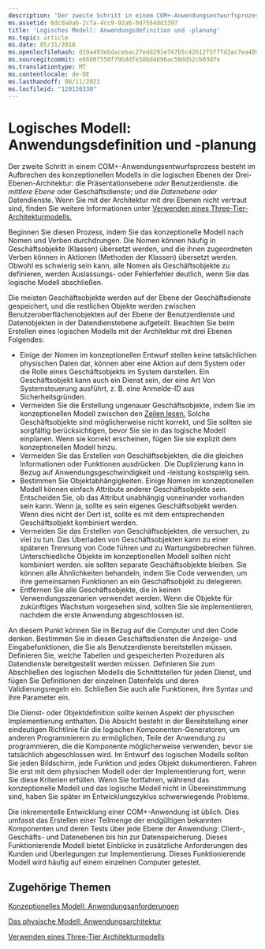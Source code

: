 ```yaml
---
description: 'Der zweite Schritt in einem COM+-Anwendungsentwurfsprozess besteht im Aufbrechen des konzeptionellen Modells in die logischen Ebenen der Drei-Ebenen-Architektur: die Präsentationsebene oder Benutzerdienste. die mittlere Ebene oder Geschäftsdienste; und die Datenebene oder Datendienste. Wenn Sie mit der Architektur mit drei Ebenen nicht vertraut sind, finden Sie weitere Informationen unter Verwenden eines Three-Tier Architekturmodells.'
ms.assetid: 6dc0a0ab-2cfa-4cc9-92a6-0d7554dd3397
title: 'Logisches Modell: Anwendungsdefinition und -planung'
ms.topic: article
ms.date: 05/31/2018
ms.openlocfilehash: d19a493ebdacebac27edd291e747b5c42612f5fffd3ac7ea489f99b41de272b9
ms.sourcegitcommit: e6600f550f79bddfe58bd4696ac50dd52cb03d7e
ms.translationtype: MT
ms.contentlocale: de-DE
ms.lasthandoff: 08/11/2021
ms.locfileid: "120120330"
---
```

# <a name="the-logical-model-application-definition-and-planning"></a>Logisches Modell: Anwendungsdefinition und -planung

Der zweite Schritt in einem COM+-Anwendungsentwurfsprozess besteht im Aufbrechen des konzeptionellen Modells in die logischen Ebenen der Drei-Ebenen-Architektur: die Präsentationsebene *oder* Benutzerdienste. die *mittlere Ebene* oder Geschäftsdienste; und die *Datenebene oder* Datendienste. Wenn Sie mit der Architektur mit drei Ebenen nicht vertraut sind, finden Sie weitere Informationen unter [Verwenden eines Three-Tier-Architekturmodells.](using-a-three-tier-architecture-model.md)

Beginnen Sie diesen Prozess, indem Sie das konzeptionelle Modell nach Nomen und Verben durchdrungen. Die Nomen können häufig in Geschäftsobjekte (Klassen) übersetzt werden, und die ihnen zugeordneten Verben können in Aktionen (Methoden der Klassen) übersetzt werden. Obwohl es schwierig sein kann, alle Nomen als Geschäftsobjekte zu definieren, werden Auslassungs- oder Fehlerfehler deutlich, wenn Sie das logische Modell abschließen.

Die meisten Geschäftsobjekte werden auf der Ebene der Geschäftsdienste gespeichert, und die restlichen Objekte werden zwischen Benutzeroberflächenobjekten auf der Ebene der Benutzerdienste und Datenobjekten in der Datendienstebene aufgeteilt. Beachten Sie beim Erstellen eines logischen Modells mit der Architektur mit drei Ebenen Folgendes:

-   Einige der Nomen im konzeptionellen Entwurf stellen keine tatsächlichen physischen Daten dar, können aber eine Aktion auf dem System oder die Rolle eines Geschäftsobjekts im System darstellen. Ein Geschäftsobjekt kann auch ein Dienst sein, der eine Art Von Systemsteuerung ausführt, z. B. eine Anmelde-ID aus Sicherheitsgründen.
-   Vermeiden Sie die Erstellung ungenauer Geschäftsobjekte, indem Sie im konzeptionellen Modell zwischen den [Zeilen lesen.](the-conceptual-model--application-requirements.md) Solche Geschäftsobjekte sind möglicherweise nicht korrekt, und Sie sollten sie sorgfältig berücksichtigen, bevor Sie sie in das logische Modell einplanen. Wenn sie korrekt erscheinen, fügen Sie sie explizit dem konzeptionellen Modell hinzu.
-   Vermeiden Sie das Erstellen von Geschäftsobjekten, die die gleichen Informationen oder Funktionen ausdrücken. Die Duplizierung kann in Bezug auf Anwendungsgeschwindigkeit und -leistung kostspielig sein.
-   Bestimmen Sie Objektabhängigkeiten. Einige Nomen im konzeptionellen Modell können einfach Attribute anderer Geschäftsobjekte sein. Entscheiden Sie, ob das Attribut unabhängig voneinander vorhanden sein kann. Wenn ja, sollte es sein eigenes Geschäftsobjekt werden. Wenn dies nicht der Dert ist, sollte es mit dem entsprechenden Geschäftsobjekt kombiniert werden.
-   Vermeiden Sie das Erstellen von Geschäftsobjekten, die versuchen, zu viel zu tun. Das Überladen von Geschäftsobjekten kann zu einer späteren Trennung von Code führen und zu Wartungsbebrechen führen. Unterschiedliche Objekte im konzeptionellen Modell sollten nicht kombiniert werden. sie sollten separate Geschäftsobjekte bleiben. Sie können alle Ähnlichkeiten behandeln, indem Sie Code verwenden, um ihre gemeinsamen Funktionen an ein Geschäftsobjekt zu delegieren.
-   Entfernen Sie alle Geschäftsobjekte, die in keinen Verwendungsszenarien verwendet werden. Wenn die Objekte für zukünftiges Wachstum vorgesehen sind, sollten Sie sie implementieren, nachdem die erste Anwendung abgeschlossen ist.

An diesem Punkt können Sie in Bezug auf die Computer und den Code denken. Bestimmen Sie in diesen Geschäftsdiensten die Anzeige- und Eingabefunktionen, die Sie als Benutzerdienste bereitstellen müssen. Definieren Sie, welche Tabellen und gespeicherten Prozeduren als Datendienste bereitgestellt werden müssen. Definieren Sie zum Abschließen des logischen Modells die Schnittstellen für jeden Dienst, und fügen Sie Definitionen der einzelnen Datenfelds und deren Validierungsregeln ein. Schließen Sie auch alle Funktionen, ihre Syntax und ihre Parameter ein.

Die Dienst- oder Objektdefinition sollte keinen Aspekt der physischen Implementierung enthalten. Die Absicht besteht in der Bereitstellung einer eindeutigen Richtlinie für die logischen Komponenten-Generatoren, um anderen Programmierern zu ermöglichen, Teile der Anwendung zu programmieren, die die Komponente möglicherweise verwenden, bevor sie tatsächlich abgeschlossen wird. Im Entwurf des logischen Modells sollten Sie jeden Bildschirm, jede Funktion und jedes Objekt dokumentieren. Fahren Sie erst mit dem physischen Modell oder der Implementierung fort, wenn Sie diese Kriterien erfüllen. Wenn Sie fortfahren, während das konzeptionelle Modell und das logische Modell nicht in Übereinstimmung sind, haben Sie später im Entwicklungszyklus schwerwiegende Probleme.

Die inkrementelle Entwicklung einer COM+-Anwendung ist üblich. Dies umfasst das Erstellen einer Teilmenge der endgültigen bekannten Komponenten und deren Tests über jede Ebene der Anwendung: Client-, Geschäfts- und Datenebenen bis hin zur Datenspeicherung. Dieses Funktionierende Modell bietet Einblicke in zusätzliche Anforderungen des Kunden und Überlegungen zur Implementierung. Dieses Funktionierende Modell wird häufig auf einem einzelnen Computer getestet.

## <a name="related-topics"></a>Zugehörige Themen

<dl> <dt>

[Konzeptionelles Modell: Anwendungsanforderungen](the-conceptual-model--application-requirements.md)
</dt> <dt>

[Das physische Modell: Anwendungsarchitektur](the-physical-model--application-architecture.md)
</dt> <dt>

[Verwenden eines Three-Tier Architekturmodells](using-a-three-tier-architecture-model.md)
</dt> </dl>

 

 



